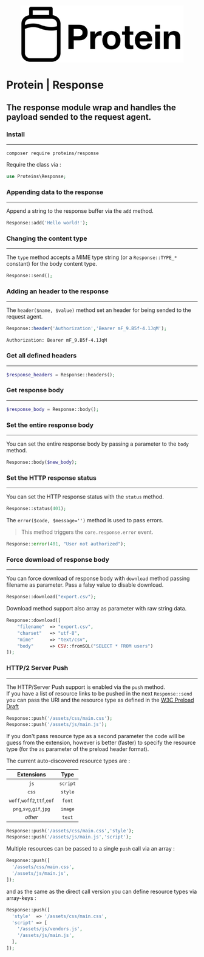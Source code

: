 <p align=center><img height=150 src="https://raw.githubusercontent.com/php-protein/docs/master/assets/protein-large.png"></p>


# Protein | Response
## The response module wrap and handles the payload sended to the request agent.

### Install
---

```
composer require proteins/response
```

Require the class via :

```php
use Proteins\Response;
```

### Appending data to the response
---

Append a string to the response buffer via the `add` method.

```php
Response::add('Hello world!');
```

### Changing the content type
---

The `type` method accepts a MIME type string (or a `Response::TYPE_*` constant) for the body content type.

```php
Response::send();
```


### Adding an header to the response
---

The `header($name, $value)` method set an header for being sended to the request agent.

```php
Response::header('Authorization','Bearer mF_9.B5f-4.1JqM');
```

```
Authorization: Bearer mF_9.B5f-4.1JqM
```

### Get all defined headers
---

```php
$response_headers = Response::headers();
```

### Get response body
---

```php
$response_body = Response::body();
```

### Set the entire response body
---

You can set the entire response body by passing a parameter to the `body` method.

```php
Response::body($new_body);
```

### Set the HTTP response status
---

You can set the HTTP response status with the `status` method.

```php
Response::status(401);
```

The `error($code, $message='')` method is used to pass errors. 

> This method triggers the `core.response.error` event.

```php
Response::error(401, "User not authorized");
```


### Force download of response body
---

You can force download of response body with `download` method passing filename as parameter. 
Pass a falsy value to disable download.

```php
Response::download("export.csv");
```
Download method support also array as parameter with raw string data.

```php
Response::download([
	"filename" 	=> "export.csv",
	"charset" 	=> "utf-8",
	"mime" 		=> "text/csv",
	"body" 		=> CSV::fromSQL("SELECT * FROM users")
]);
```

### HTTP/2 Server Push
---

The HTTP/Server Push support is enabled via the `push` method.  
If you have a list of resource links to be pushed in the next `Response::send` you can pass the URI and the resource type as defined in the [W3C Preload Draft](https://www.w3.org/TR/preload/#server-push-http-2)

```php
Response::push('/assets/css/main.css');
Response::push('/assets/js/main.js');
```

If you don't pass resource type as a second parameter the code will be guess from the extension, however is better (faster) to specify the resource type (for the `as` parameter of the preload header format).

The current auto-discovered resource types are :

| Extensions | Type |
|:----------:|:----:|
| `js` | `script` |
| `css` | `style` |
| `woff`,`woff2`,`ttf`,`eof` | `font` |
| `png`,`svg`,`gif`,`jpg` | `image` |
| *other* | `text` |


```php
Response::push('/assets/css/main.css','style');
Response::push('/assets/js/main.js','script');
```

Multiple resources can be passed to a single `push` call via an array :

```php
Response::push([
  '/assets/css/main.css',
  '/assets/js/main.js',
]);
```

and as the same as the direct call version you can define resource types via array-keys :

```php
Response::push([
  'style'  => '/assets/css/main.css',
  'script' => [
    '/assets/js/vendors.js',
    '/assets/js/main.js',
  ],
]);
```

